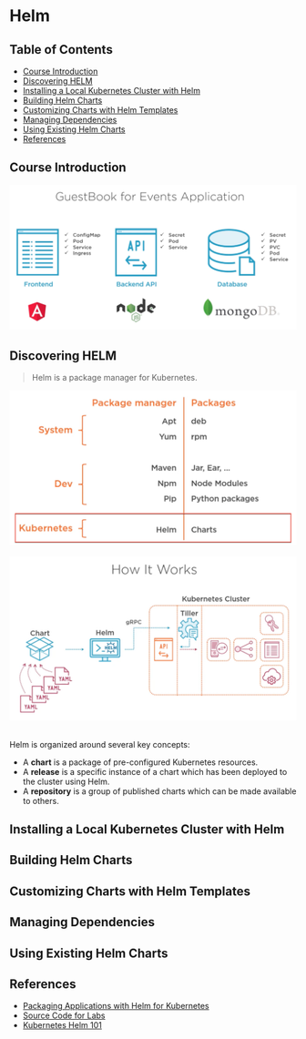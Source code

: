 # Helm


## Table of Contents

<!-- START doctoc generated TOC please keep comment here to allow auto update -->
<!-- DON'T EDIT THIS SECTION, INSTEAD RE-RUN doctoc TO UPDATE -->


- [Course Introduction](#course-introduction)
- [Discovering HELM](#discovering-helm)
- [Installing a Local Kubernetes Cluster with Helm](#installing-a-local-kubernetes-cluster-with-helm)
- [Building Helm Charts](#building-helm-charts)
- [Customizing Charts with Helm Templates](#customizing-charts-with-helm-templates)
- [Managing Dependencies](#managing-dependencies)
- [Using Existing Helm Charts](#using-existing-helm-charts)
- [References](#references)

<!-- END doctoc generated TOC please keep comment here to allow auto update -->


## Course Introduction

<div align="center"><img src="assets/guestbook-for-events-architecture.png" width="820"></div>


## Discovering HELM

> Helm is a package manager for Kubernetes.

<div align="center"><img src="assets/package-managers.png" width="600"></div>
<br />

<div align="center"><img src="assets/how-it-works.png" width="800"></div>
<br />

Helm is organized around several key concepts:
- A **chart** is a package of pre-configured Kubernetes resources.
- A **release** is a specific instance of a chart which has been deployed to the cluster using Helm.
- A **repository** is a group of published charts which can be made available to others.


## Installing a Local Kubernetes Cluster with Helm


## Building Helm Charts


## Customizing Charts with Helm Templates


## Managing Dependencies


## Using Existing Helm Charts


## References

- [Packaging Applications with Helm for Kubernetes](https://app.pluralsight.com/library/courses/packaging-applications-helm-kubernetes/table-of-contents)
- [Source Code for Labs](https://github.com/phcollignon/helm)
- [Kubernetes Helm 101](https://www.aquasec.com/wiki/display/containers/Kubernetes+Helm+101)
